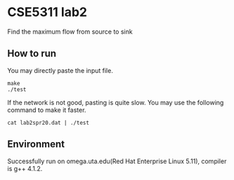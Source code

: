 # CSE5311 lab2
Find the maximum flow from source to sink
## How to run
You may directly paste the input file.

    make
    ./test
If the network is not good, pasting is quite slow. You may use the following command to make it faster.

    cat lab2spr20.dat | ./test

## Environment
Successfully run on omega.uta.edu(Red Hat Enterprise Linux 5.11), compiler is g++ 4.1.2.